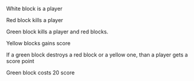 White block is a player 


Red block kills a player

Green block kills a player and red blocks.


Yellow blocks gains score

If a green block destroys a red block or a yellow one, than a player gets a score point


Green block costs 20 score








